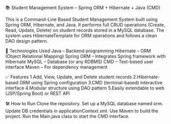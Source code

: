 
📚 Student Management System – Spring ORM + Hibernate + Java (CMD)

This is a Command-Line Based Student Management System built using Spring ORM, Hibernate, and Java. 
It performs full CRUD operations (Create, Read, Update, Delete) on student records stored in a MySQL database.
The system uses HibernateTemplate for ORM operations and follows a clean DAO design pattern.

🔧 Technologies Used
Java – Backend programming
Hibernate – ORM (Object Relational Mapping)
Spring ORM – Integrates Spring framework with Hibernate
MySQL – Database (or any RDBMS)
CMD – Text-based user interface
Maven – For dependency management



✅ Features
1.Add, View, Update, and Delete student records
2.Hibernate-based ORM using Spring configuration
3.CMD (terminal-based) interactive interface
4.Modular structure using DAO pattern
5.Easily extendable to web (JSP/Spring Boot) or REST API

🛠️ How to Run
Clone the repository.
Set up a MySQL database named orm.
Update DB credentials in applicationContext.xml.
Use Maven to build the project.
Run the Main.java class to start the CMD interface.
